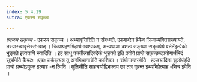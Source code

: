 ```yaml
---
index: 5.4.19
sutra: एकस्य सकृच्च

---
```

_एकस्य सकृच्च_ - एकस्य सकृच्च । अभ्यावृत्तिरिति न संबध्यते, एकशब्देन ह्रेकैव क्रियाव्यक्तिराख्यायते, तस्यास्त्वावृत्तेरसंभवात् । क्रियाग्रहणमिहार्थमावश्यकम्, अन्यथाआ दशतः सङ्ख्या सङ्ख्येये वर्तते॑इत्येको भुङ्क्ते इत्यत्रापि स्यादिति । इह साधु पचतीत्यादिवदेकं भुङ्क्ते इति प्रयोगे प्राप्ते सकृच्छब्दप्रयोगार्थमिदं सूत्रमिति कैयटः ।एकः पाक॑इत्यत्र तु अनभिधानान्नेति काशिका । संयोगान्तस्येति ।हल्ङ्यादिना सुलोप॑इति प्राचो ग्रन्थोऽयुक्त इत्याह -न त्विति ।सुतिसी॑ति साहचर्याद्विभक्तय एव तत्र गृह्रन्त इथ्यभिप्रेत्याह  -सिच इवेति ।